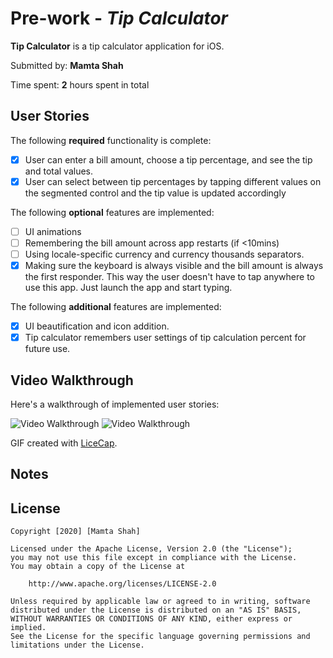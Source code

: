 # Pre-work - *Tip Calculator*

**Tip Calculator** is a tip calculator application for iOS.

Submitted by: **Mamta Shah**

Time spent: **2** hours spent in total

## User Stories

The following **required** functionality is complete:

* [x] User can enter a bill amount, choose a tip percentage, and see the tip and total values.
* [x] User can select between tip percentages by tapping different values on the segmented control and the tip value is updated accordingly

The following **optional** features are implemented:

* [ ] UI animations
* [ ] Remembering the bill amount across app restarts (if <10mins)
* [ ] Using locale-specific currency and currency thousands separators.
* [x] Making sure the keyboard is always visible and the bill amount is always the first responder. This way the user doesn't have to tap anywhere to use this app. Just launch the app and start typing.

The following **additional** features are implemented:

- [x] UI beautification and icon addition.
- [x] Tip calculator remembers user settings of tip calculation percent for future use.

## Video Walkthrough

Here's a walkthrough of implemented user stories:

<img src='https://i.imgur.com/bAhYhNG.gif' title='Video Walkthrough' width='' alt='Video Walkthrough' />

<img src='https://i.imgur.com/wfJcnnF.gif' title='Video Walkthrough' width='' alt='Video Walkthrough' />


GIF created with [LiceCap](http://www.cockos.com/licecap/).

## Notes


## License

    Copyright [2020] [Mamta Shah]

    Licensed under the Apache License, Version 2.0 (the "License");
    you may not use this file except in compliance with the License.
    You may obtain a copy of the License at

        http://www.apache.org/licenses/LICENSE-2.0

    Unless required by applicable law or agreed to in writing, software
    distributed under the License is distributed on an "AS IS" BASIS,
    WITHOUT WARRANTIES OR CONDITIONS OF ANY KIND, either express or implied.
    See the License for the specific language governing permissions and
    limitations under the License.